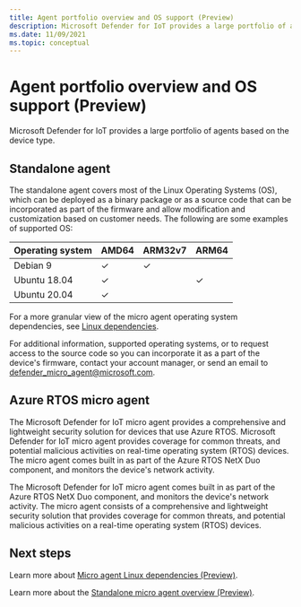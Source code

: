 ```yaml
---
title: Agent portfolio overview and OS support (Preview)
description: Microsoft Defender for IoT provides a large portfolio of agents based on the device type. 
ms.date: 11/09/2021
ms.topic: conceptual
---
```


# Agent portfolio overview and OS support (Preview)

Microsoft Defender for IoT provides a large portfolio of agents based on the device type.

## Standalone agent

The standalone agent covers most of the Linux Operating Systems (OS), which can be deployed as a binary package or as a source code that can be incorporated as part of the firmware and allow modification and customization based on customer needs. The following are some examples of supported OS:

| Operating system | AMD64 | ARM32v7 | ARM64 |
|--|--|--|--|
| Debian 9 | ✓ | ✓ | |
| Ubuntu 18.04 | ✓ |  | ✓ |
| Ubuntu 20.04 | ✓ |  | |

For a more granular view of the micro agent operating system dependencies, see [Linux dependencies](concept-micro-agent-linux-dependencies.md#linux-dependencies).

For additional information, supported operating systems, or to request access to the source code so you can incorporate it as a part of the device's firmware, contact your account manager, or send an email to <defender_micro_agent@microsoft.com>.

## Azure RTOS micro agent

The Microsoft Defender for IoT micro agent provides a comprehensive and lightweight security solution for devices that use Azure RTOS. Microsoft Defender for IoT micro agent provides coverage for common threats, and potential malicious activities on real-time operating system (RTOS) devices. The micro agent comes built in as part of the Azure RTOS NetX Duo component, and monitors the device's network activity.

The Microsoft Defender for IoT micro agent comes built in as part of the Azure RTOS NetX Duo component, and monitors the device's network activity. The micro agent consists of a comprehensive and lightweight security solution that provides coverage for common threats, and potential malicious activities on a real-time operating system (RTOS) devices.

## Next steps

Learn more about [Micro agent Linux dependencies (Preview)](concept-micro-agent-linux-dependencies.md).

Learn more about the [Standalone micro agent overview (Preview)](concept-standalone-micro-agent-overview.md).
